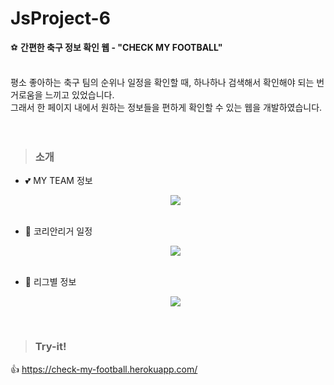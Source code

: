 # JsProject-6
⚽ <strong>간편한 축구 정보 확인 웹 - "CHECK MY FOOTBALL"</strong><br><br>

평소 좋아하는 축구 팀의 순위나 일정을 확인할 때, 하나하나 검색해서 확인해야 되는 번거로움을 느끼고 있었습니다.<br>
그래서 한 페이지 내에서 원하는 정보들을 편하게 확인할 수 있는 웹을 개발하였습니다.<br><br><br>

> ### 소개 
* 💕 MY TEAM 정보<p align="center"><img src="https://user-images.githubusercontent.com/76520025/145034413-c3170328-5c10-4557-8667-ea4f82795947.gif"></p><br>
* 🙏 코리안리거 일정<p align="center"><img src="https://user-images.githubusercontent.com/76520025/145034408-79ffb91d-120c-4439-868e-0a77efd425aa.gif"></p><br>
* 🛫 리그별 정보<p align="center"><img src="https://user-images.githubusercontent.com/76520025/145034431-3a5cfc47-33b9-4323-8064-eb68bc69cf4b.gif"></p><br>

> ### Try-it! 
👍 https://check-my-football.herokuapp.com/
